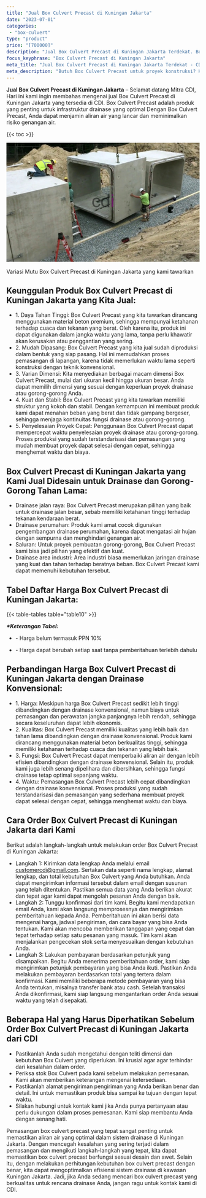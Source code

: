 ```yaml
---
title: "Jual Box Culvert Precast di Kuningan Jakarta"
date: "2023-07-01"
categories:
 - "box-culvert"
type: "product"
price: "[700000]"
description: "Jual Box Culvert Precast di Kuningan Jakarta Terdekat. Box Culvert Precast ini merupakan pilihan prima dalam proyek pembangunan sebagai bahan infrastruktur yang kuat dan unggul. Hubungi kami untuk konsultasi mendalam."
focus_keyphrase: "Box Culvert Precast di Kuningan Jakarta"
meta_title: "Jual Box Culvert Precast di Kuningan Jakarta Terdekat - CDI"
meta_description: "Butuh Box Culvert Precast untuk proyek konstruksi? Kami adalah solusi tepat dengan solusi terbaik. Dapatkan informasi sekarang."
---
```


**Jual Box Culvert Precast di Kuningan Jakarta** – Selamat datang Mitra CDI, Hari ini kami ingin membahas mengenai jual Box Culvert Precast di Kuningan Jakarta yang tersedia di CDI. Box Culvert Precast adalah produk yang penting untuk infrastruktur drainase yang optimal Dengan Box Culvert Precast, Anda dapat menjamin aliran air yang lancar dan meminimalkan risiko genangan air.

{{< toc >}}

![Jual Box Culvert Precast di Kuningan Jakarta](/images/box-culvert/box-culvert-18.jpg)

Variasi Mutu Box Culvert Precast di Kuningan Jakarta yang kami tawarkan 

## Keunggulan Produk Box Culvert Precast di Kuningan Jakarta yang Kita Jual:

*   1\. Daya Tahan Tinggi: Box Culvert Precast yang kita tawarkan dirancang menggunakan material beton premium, sehingga mempunyai ketahanan terhadap cuaca dan tekanan yang berat. Oleh karena itu, produk ini dapat digunakan dalam jangka waktu yang lama, tanpa perlu khawatir akan kerusakan atau penggantian yang sering.
*   2\. Mudah Dipasang: Box Culvert Precast yang kita jual sudah diproduksi dalam bentuk yang siap pasang. Hal ini memudahkan proses pemasangan di lapangan, karena tidak memerlukan waktu lama seperti konstruksi dengan teknik konvensional.
*   3\. Varian Dimensi: Kita menyediakan berbagai macam dimensi Box Culvert Precast, mulai dari ukuran kecil hingga ukuran besar. Anda dapat memilih dimensi yang sesuai dengan keperluan proyek drainase atau gorong-gorong Anda.
*   4\. Kuat dan Stabil: Box Culvert Precast yang kita tawarkan memiliki struktur yang kokoh dan stabil. Dengan kemampuan ini membuat produk kami dapat menahan beban yang berat dan tidak gampang bergeser, sehingga menjaga kontinuitas fungsi drainase atau gorong-gorong.
*   5\. Penyelesaian Proyek Cepat: Penggunaan Box Culvert Precast dapat mempercepat waktu penyelesaian proyek drainase atau gorong-gorong. Proses produksi yang sudah terstandarisasi dan pemasangan yang mudah membuat proyek dapat selesai dengan cepat, sehingga menghemat waktu dan biaya.

## Box Culvert Precast di Kuningan Jakarta yang Kami Jual Didesain untuk Drainase dan Gorong-Gorong Tahan Lama:

*   Drainase jalan raya: Box Culvert Precast merupakan pilihan yang baik untuk drainase jalan besar, sebab memiliki ketahanan tinggi terhadap tekanan kendaraan berat.
*   Drainase perumahan: Produk kami amat cocok digunakan pengembangan drainase perumahan, karena dapat mengatasi air hujan dengan sempurna dan menghindari genangan air.
*   Saluran: Untuk proyek pembuatan gorong-gorong, Box Culvert Precast kami bisa jadi pilihan yang efektif dan kuat.
*   Drainase area industri: Area industri biasa memerlukan jaringan drainase yang kuat dan tahan terhadap beratnya beban. Box Culvert Precast kami dapat memenuhi kebutuhan tersebut.

## Tabel Daftar Harga Box Culvert Precast di Kuningan Jakarta:

{{< table-tables table="table10" >}}

**_\*Keterangan Tabel:_**

*   \- Harga belum termasuk PPN 10%

*   \- Harga dapat berubah setiap saat tanpa pemberitahuan terlebih dahulu

## Perbandingan Harga Box Culvert Precast di Kuningan Jakarta dengan Drainase Konvensional:

*   1\. Harga: Meskipun harga Box Culvert Precast sedikit lebih tinggi dibandingkan dengan drainase konvensional, namun biaya untuk pemasangan dan perawatan jangka panjangnya lebih rendah, sehingga secara keseluruhan dapat lebih ekonomis.
*   2\. Kualitas: Box Culvert Precast memiliki kualitas yang lebih baik dan tahan lama dibandingkan dengan drainase konvensional. Produk kami dirancang menggunakan material beton berkualitas tinggi, sehingga memiliki ketahanan terhadap cuaca dan tekanan yang lebih baik.
*   3\. Fungsi: Box Culvert Precast dapat memperbaiki aliran air dengan lebih efisien dibandingkan dengan drainase konvensional. Selain itu, produk kami juga lebih senang dipelihara dan dibersihkan, sehingga fungsi drainase tetap optimal sepanjang waktu.
*   4\. Waktu: Pemasangan Box Culvert Precast lebih cepat dibandingkan dengan drainase konvensional. Proses produksi yang sudah terstandarisasi dan pemasangan yang sederhana membuat proyek dapat selesai dengan cepat, sehingga menghemat waktu dan biaya.

## Cara Order Box Culvert Precast di Kuningan Jakarta dari Kami

Berikut adalah langkah-langkah untuk melakukan order Box Culvert Precast di Kuningan Jakarta:

*   Langkah 1: Kirimkan data lengkap Anda melalui email customercdi@gmail.com. Sertakan data seperti nama lengkap, alamat lengkap, dan total kebutuhan Box Culvert yang Anda butuhkan.
Anda dapat mengirimkan informasi tersebut dalam email dengan susunan yang telah ditentukan. Pastikan semua data yang Anda berikan akurat dan tepat agar kami dapat mengolah pesanan Anda dengan baik.
*   Langkah 2: Tunggu konfirmasi dari tim kami. Begitu kami mendapatkan email Anda, kami akan langsung memprosesnya dan mengirimkan pemberitahuan kepada Anda. Pemberitahuan ini akan berisi data mengenai harga, jadwal pengiriman, dan cara bayar yang bisa Anda tentukan.
Kami akan mencoba memberikan tanggapan yang cepat dan tepat terhadap setiap satu pesanan yang masuk. Tim kami akan menjalankan pengecekan stok serta menyesuaikan dengan kebutuhan Anda.
*   Langkah 3: Lakukan pembayaran berdasarkan petunjuk yang disampaikan. Begitu Anda menerima pemberitahuan order, kami siap mengirimkan petunjuk pembayaran yang bisa Anda ikuti. Pastikan Anda melakukan pembayaran berdasarkan total yang tertera dalam konfirmasi.
Kami memiliki beberapa metode pembayaran yang bisa Anda tentukan, misalnya transfer bank atau cash. Setelah transaksi Anda dikonfirmasi, kami siap langsung mengantarkan order Anda sesuai waktu yang telah disepakati.

## Beberapa Hal yang Harus Diperhatikan Sebelum Order Box Culvert Precast di Kuningan Jakarta dari CDI

*   Pastikanlah Anda sudah mengetahui dengan teliti dimensi dan kebutuhan Box Culvert yang diperlukan. Ini krusial agar agar terhindar dari kesalahan dalam order.
*   Periksa stok Box Culvert pada kami sebelum melakukan pemesanan. Kami akan memberikan keterangan mengenai ketersediaan.
*   Pastikanlah alamat pengiriman pengiriman yang Anda berikan benar dan detail. Ini untuk memastikan produk bisa sampai ke tujuan dengan tepat waktu.
*   Silakan hubungi untuk kontak kami jika Anda punya pertanyaan atau perlu dukungan dalam proses pemesanan. Kami siap membantu Anda dengan senang hati.

Pemasangan box culvert precast yang tepat sangat penting untuk memastikan aliran air yang optimal dalam sistem drainase di Kuningan Jakarta. Dengan mencegah kesalahan yang sering terjadi dalam pemasangan dan mengikuti langkah-langkah yang tepat, kita dapat memastikan box culvert precast berfungsi sesuai desain dan awet. Selain itu, dengan melakukan perhitungan kebutuhan box culvert precast dengan benar, kita dapat mengoptimalkan efisiensi sistem drainase di kawasan Kuningan Jakarta. Jadi, jika Anda sedang mencari box culvert precast yang berkualitas untuk rencana drainase Anda, jangan ragu untuk kontak kami di CDI.